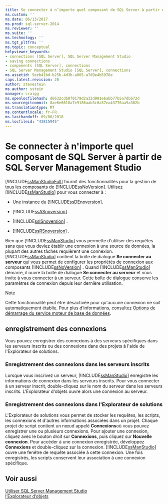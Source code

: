 ```yaml
---
title: Se connecter à n’importe quel composant de SQL Server à partir de SQL Server Management Studio | Microsoft Docs
ms.custom: ''
ms.date: 06/13/2017
ms.prod: sql-server-2014
ms.reviewer: ''
ms.suite: ''
ms.technology: ''
ms.tgt_pltfrm: ''
ms.topic: conceptual
helpviewer_keywords:
- connections [SQL Server], SQL Server Management Studio
- saving connections
- components [SQL Server], connections
- SQL Server Management Studio [SQL Server], connections
ms.assetid: 5eeb41bd-b25b-4d3b-a005-a7d9e4b5978e
caps.latest.revision: 26
author: stevestein
ms.author: sstein
manager: craigg
ms.openlocfilehash: d6632cdb0f0179d2a32d991e6abb77b5a7dbb72d
ms.sourcegitcommit: 8ae6e6618a7e9186aab3c6a37ea43776aa9a382b
ms.translationtype: MT
ms.contentlocale: fr-FR
ms.lasthandoff: 09/06/2018
ms.locfileid: "43815945"
---
```

# <a name="connect-to-any-sql-server-component-from-sql-server-management-studio"></a>Se connecter à n'importe quel composant de SQL Server à partir de SQL Server Management Studio
  [!INCLUDE[ssManStudioFull](../../includes/ssmanstudiofull-md.md)] fournit des fonctionnalités pour la gestion de tous les composants de [!INCLUDE[ssNoVersion](../../includes/ssnoversion-md.md)]. Utilisez [!INCLUDE[ssManStudio](../../includes/ssmanstudio-md.md)] pour vous connecter à :  
  
-   Une instance du [!INCLUDE[ssDEnoversion](../../includes/ssdenoversion-md.md)].  
  
-   [!INCLUDE[ssASnoversion](../../includes/ssasnoversion-md.md)] .  
  
-   [!INCLUDE[ssISnoversion](../../includes/ssisnoversion-md.md)] .  
  
-   [!INCLUDE[ssRSnoversion](../../includes/ssrsnoversion-md.md)] .  
  
 Bien que [!INCLUDE[ssManStudio](../../includes/ssmanstudio-md.md)] vous permette d'utiliser des requêtes sans que vous deviez établir une connexion à une source de données, la plupart des autres tâches requièrent une connexion. [!INCLUDE[ssManStudio](../../includes/ssmanstudio-md.md)] contient la boîte de dialogue **Se connecter au serveur** qui vous permet de configurer les propriétés de connexion aux composants [!INCLUDE[ssNoVersion](../../includes/ssnoversion-md.md)] . Quand [!INCLUDE[ssManStudio](../../includes/ssmanstudio-md.md)] démarre, il ouvre la boîte de dialogue **Se connecter au serveur** et vous invite à vous connecter à un serveur. Cette boîte de dialogue conserve les paramètres de connexion depuis leur dernière utilisation.  
  
> [!NOTE]  
>  Cette fonctionnalité peut être désactivée pour qu'aucune connexion ne soit automatiquement établie. Pour plus d’informations, consultez [Options de démarrage du service moteur de base de données](../../database-engine/configure-windows/database-engine-service-startup-options.md).  
  
## <a name="saving-connections"></a>enregistrement des connexions  
 Vous pouvez enregistrer des connexions à des serveurs spécifiques dans les serveurs inscrits ou des connexions dans des projets à l'aide de l'Explorateur de solutions.  
  
### <a name="saving-connections-in-registered-servers"></a>Enregistrement des connexions dans les serveurs inscrits  
 Lorsque vous inscrivez un serveur, [!INCLUDE[ssManStudio](../../includes/ssmanstudio-md.md)] enregistre les informations de connexion dans les serveurs inscrits. Pour vous connecter à un serveur inscrit, double-cliquez sur le nom du serveur dans les serveurs inscrits. L'Explorateur d'objets ouvre alors une connexion au serveur.  
  
### <a name="saving-connections-in-solution-explorer"></a>Enregistrement des connexions dans l'Explorateur de solutions  
 L'Explorateur de solutions vous permet de stocker les requêtes, les scripts, les connexions et d'autres informations associées dans un projet. Chaque projet de script contient un nœud appelé **Connexions**où vous pouvez enregistrer une ou plusieurs connexions. Pour ajouter une connexion, cliquez avec le bouton droit sur **Connexions**, puis cliquez sur **Nouvelle connexion**. Pour accéder à une connexion enregistrée, développez **Connexions** et double-cliquez sur la connexion. [!INCLUDE[ssManStudio](../../includes/ssmanstudio-md.md)] ouvre une fenêtre de requête associée à cette connexion. Une fois enregistrés, les scripts conservent leur association à une connexion spécifique.  
  
## <a name="see-also"></a>Voir aussi  
 [Utiliser SQL Server Management Studio](../sql-server-management-studio-ssms.md)   
 [l’Explorateur d’objets](../object/object-explorer.md)  
  
  
